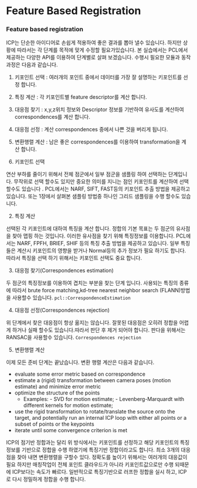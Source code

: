# Feature Based Registration



### Feature based registration

ICP는 단순한 아이디어로 손쉽게 적용하여 좋은 결과를 뽑아 낼수 있습니다. 하지만 상황에 따라서는 각 단계를 목적에 맞게 수정할 필요가있습니다. 본 실습에서는 PCL에서 제공하는 다양한 API를 이용하여 단계별로 살펴 보겠습니다. 수행시 필요한 모듈과 ‌동작 과정은 다음과 같습니다.

1. 키포인트 선택 : 여러개의 포인트 중에서 데이터를 가장 잘 설명하는 키포인트를 선정 합니다. 
2. 특징 계산 : 각 키포인트별 feature descriptor를 계산 합니다. 
3. 대응점 찾기 : x,y,z위치 정보와 Descriptor 정보를 기반하여 유사도를 계산하여 correspondences를 계산 합니다. 
4. 대응점 선정 : 계산  correspondences 중에서 나쁜 것을 버리게 됩니다. 
5. 변환행렬 계산 : 남은 좋은 correspondences를 이용하여 transformation을 계산 합니다. 



1. 키포인트 선택  

연산 부하를 줄이기 위해서 전체 점군에서 일부 점군을 샘플링 하여 선택하는 단계입니다. 무작위로 선택 할수도 있지만 중요한 의미를 지니는 점인 키포인트를 계산하여 선택 할수도 있습니다 . PCL에서는 NARF, SIFT, FAST등의 키포인트 추출 방법을 제공하고 있습니다. 또는 1장에서 살펴본 샘플링 방법중 하나인 그리드 샘플링을 수행 할수도 있습니다. 



2. 특징 계산 

선택된 각 키포인트에 대하여 특징을 계산 합니다. 정합의 기본 목표는 두 점군의 유사점을 찾아 맵핑 하는 것입니다. 이러한 유사점을 찾기 위해 특징정보를 이용합니다. PCL에서는 NARF, FPFH, BRIEF, SHIF 등의 특징 추출 방법을 제공하고 있습니다. 일부 특징들은 계산시 키포인트의 영향을 받거나 Normal등의 추가 정보가 필요 하기도 합니다. 따라서 특징을 선택 하기 위해서는 키포인트 선택도 중요 합니다. 



3. 대응점 찾기\(Correspondences estimation\)

두 점군의 특징정보를 이용하여 겹치는 부분을 찾는 단계 입니다. 사용되는 특징의 종류에 따라서   brute force matching,kd-tree nearest neighbor search \(FLANN\)방법을 사용할수 있습니다. `pcl::CorrespondenceEstimation`

4. 대응점 선정\(Correspondences rejection\)

위 단계에서 찾은 대응점이 항상 옮지는 않습니다. 잘못된 대응점은 오히려 정합을 어렵게 하거나 실패 할수도 있습니다.따라서 판단 후 제거 되어야 합니다.  판다을 위해서는 RANSAC을 사용할수 있습니다. `Correspondences rejection`



5. 변환행렬 계산 

이제 모든 준비 단계는 끝났습니다. 변환 행렬 계산은 다음과 같습니다. 

* evaluate some error metric based on correspondence
* estimate a \(rigid\) transformation between camera poses \(motion estimate\) and minimize error metric
* optimize the structure of the points
  * Examples: - SVD for motion estimate; - Levenberg-Marquardt with different kernels for motion estimate;
* use the rigid transformation to rotate/translate the source onto the target, and potentially run an internal ICP loop with either all points or a subset of points or the keypoints
* iterate until some convergence criterion is met





ICP의 점기반 정합과는 달리 위 방식에서는 키포인트를 선정하고 해당 키포인트의 특징 정보를 기반으로 정합을 수행 하였기에 특징기반 정합이라고도 합니다. 최소 3개의 대응점을 찾아 내면 변환행렬을 구할수 있다. 정확도를 높이기 위해서는 여러개의 대응값이 필요 하지만 매칭작업이 전체 포인트 클라우드가 아니라 키포인트값으로만 수행 되때문에 ICP보다는 속도가 빠르다. 일반적으로 특징기반으로 러프한 정합을 실시 하고, ICP로 다시 정밀하게 정합을 수행 합니다.



